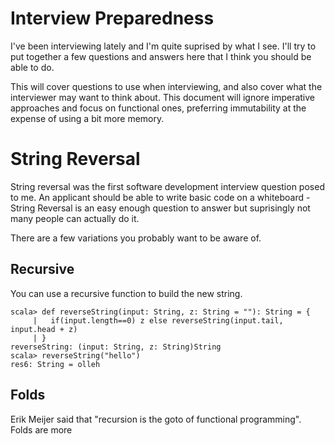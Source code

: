 Interview Preparedness
======================

I've been interviewing lately and I'm quite suprised by what I see.
I'll try to put together a few questions and answers here that I think you should be able to do.

This will cover questions to use when interviewing, and also cover what the interviewer may want to think about.
This document will ignore imperative approaches and focus on functional ones, preferring immutability at the expense of using a bit more memory.

String Reversal
===============
String reversal was the first software development interview question posed to me. An applicant should be able to write basic code on a whiteboard - String Reversal is an easy enough question to answer but suprisingly not many people can actually do it.

There are a few variations you probably want to be aware of. 

Recursive
---------
You can use a recursive function to build the new string.

    scala> def reverseString(input: String, z: String = ""): String = {
         |   if(input.length==0) z else reverseString(input.tail, input.head + z)
         | }
    reverseString: (input: String, z: String)String
    scala> reverseString("hello")
    res6: String = olleh

Folds
-----
Erik Meijer said that "recursion is the goto of functional programming". Folds are more 
